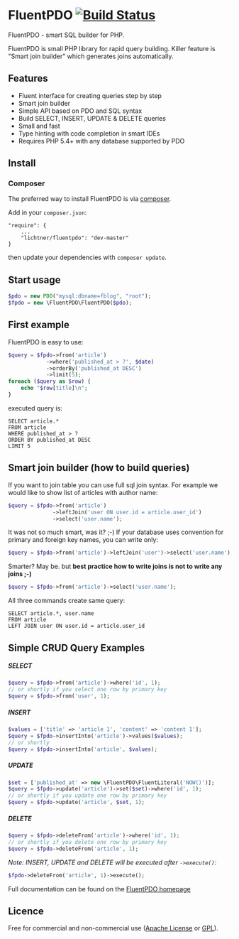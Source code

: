 # FluentPDO [![Build Status](https://secure.travis-ci.org/lichtner/fluentpdo.png?branch=master)](http://travis-ci.org/lichtner/fluentpdo)

FluentPDO - smart SQL builder for PHP.

FluentPDO is small PHP library for rapid query building. Killer feature is "Smart join builder" which generates joins automatically.

## Features

- Fluent interface for creating queries step by step
- Smart join builder
- Simple API based on PDO and SQL syntax
- Build SELECT, INSERT, UPDATE & DELETE queries
- Small and fast
- Type hinting with code completion in smart IDEs
- Requires PHP 5.4+ with any database supported by PDO

## Install

### Composer

The preferred way to install FluentPDO is via [composer](http://getcomposer.org/).

Add in your `composer.json`:

	"require": {
		...
		"lichtner/fluentpdo": "dev-master"	
	}

then update your dependencies with `composer update`.

## Start usage

```php
$pdo = new PDO("mysql:dbname=fblog", "root");
$fpdo = new \FluentPDO\FluentPDO($pdo);
```

## First example

FluentPDO is easy to use:

```php
$query = $fpdo->from('article')
            ->where('published_at > ?', $date)
            ->orderBy('published_at DESC')
            ->limit(5);
foreach ($query as $row) {
    echo "$row[title]\n";
}
```
executed query is:

```mysql
SELECT article.*
FROM article
WHERE published_at > ?
ORDER BY published_at DESC
LIMIT 5
```

## Smart join builder (how to build queries)

If you want to join table you can use full sql join syntax. For example we would like to show list of articles with author name:

```php
$query = $fpdo->from('article')
              ->leftJoin('user ON user.id = article.user_id')
              ->select('user.name');
```

It was not so much smart, was it? ;-) If your database uses convention for primary and foreign key names, you can write only:

```php
$query = $fpdo->from('article')->leftJoin('user')->select('user.name');
```

Smarter? May be. but **best practice how to write joins is not to write any joins ;-)**

```php
$query = $fpdo->from('article')->select('user.name');
```

All three commands create same query:

```mysql
SELECT article.*, user.name 
FROM article 
LEFT JOIN user ON user.id = article.user_id
```

## Simple CRUD Query Examples

##### SELECT

```php
$query = $fpdo->from('article')->where('id', 1);
// or shortly if you select one row by primary key
$query = $fpdo->from('user', 1);
```

##### INSERT

```php
$values = ['title' => 'article 1', 'content' => 'content 1'];
$query = $fpdo->insertInto('article')->values($values);
// or shortly
$query = $fpdo->insertInto('article', $values);
```

##### UPDATE

```php
$set = ['published_at' => new \FluentPDO\FluentLiteral('NOW()')];
$query = $fpdo->update('article')->set($set)->where('id', 1);
// or shortly if you update one row by primary key
$query = $fpdo->update('article', $set, 1);
```

##### DELETE

```php
$query = $fpdo->deleteFrom('article')->where('id', 1);
// or shortly if you delete one row by primary key
$query = $fpdo->deleteFrom('article', 1);
```

*Note: INSERT, UPDATE and DELETE will be executed after `->execute()`:*

```php
$fpdo->deleteFrom('article', 1)->execute();
```

Full documentation can be found on the [FluentPDO homepage](http://fluentpdo.com)

## Licence

Free for commercial and non-commercial use ([Apache License](http://www.apache.org/licenses/LICENSE-2.0.html) or [GPL](http://www.gnu.org/licenses/gpl-2.0.html)).
